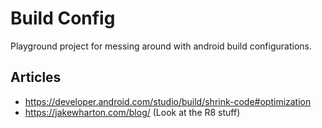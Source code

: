 # Build Config

Playground project for messing around with android build configurations.

## Articles
- https://developer.android.com/studio/build/shrink-code#optimization
- https://jakewharton.com/blog/ (Look at the R8 stuff)